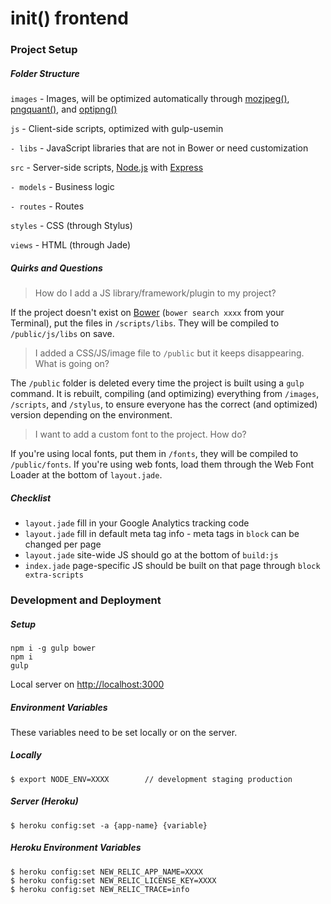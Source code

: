 # init() frontend

### Project Setup

##### Folder Structure

`images` - Images, will be optimized automatically through [mozjpeg()](https://github.com/imagemin/imagemin-mozjpeg), [pngquant()](https://github.com/imagemin/imagemin-pngquant), and [optipng()](https://github.com/imagemin/imagemin-optipng)

`js` - Client-side scripts, optimized with gulp-usemin

`- libs` - JavaScript libraries that are not in Bower or need customization

`src` - Server-side scripts, [Node.js](https://nodejs.org/) with [Express](http://expressjs.com/)

`- models` - Business logic

`- routes` - Routes

`styles` - CSS (through Stylus)

`views` - HTML (through Jade)

##### Quirks and Questions

> How do I add a JS library/framework/plugin to my project?

If the project doesn't exist on [Bower](http://bower.io) (`bower search xxxx` from your Terminal), put the files in `/scripts/libs`. They will be compiled to `/public/js/libs` on save.

> I added a CSS/JS/image file to `/public` but it keeps disappearing. What is going on?

The `/public` folder is deleted every time the project is built using a `gulp` command. It is rebuilt, compiling (and optimizing) everything from `/images`, `/scripts`, and `/stylus`, to ensure everyone has the correct (and optimized) version depending on the environment.

> I want to add a custom font to the project. How do?

If you're using local fonts, put them in `/fonts`, they will be compiled to `/public/fonts`. If you're using web fonts, load them through the Web Font Loader at the bottom of `layout.jade`.

##### Checklist

- `layout.jade` fill in your Google Analytics tracking code
- `layout.jade` fill in default meta tag info - meta tags in `block` can be changed per page
- `layout.jade` site-wide JS should go at the bottom of `build:js`
- `index.jade` page-specific JS should be built on that page through `block extra-scripts`

### Development and Deployment

##### Setup

```
npm i -g gulp bower
npm i
gulp
```

Local server on [http://localhost:3000](http://localhost:3000)

##### Environment Variables

These variables need to be set locally or on the server.

##### Locally

```
$ export NODE_ENV=XXXX        // development staging production
```

##### Server (Heroku)
```
$ heroku config:set -a {app-name} {variable}
```

##### Heroku Environment Variables
```
$ heroku config:set NEW_RELIC_APP_NAME=XXXX
$ heroku config:set NEW_RELIC_LICENSE_KEY=XXXX
$ heroku config:set NEW_RELIC_TRACE=info
```


